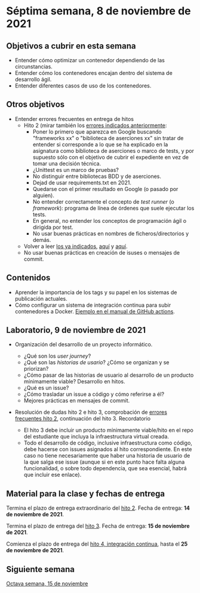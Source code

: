 # Séptima semana, 8 de noviembre de 2021

## Objetivos a cubrir en esta semana

* Entender cómo optimizar un contenedor dependiendo de las circunstancias.
* Entender cómo los contenedores encajan dentro del sistema de desarrollo ágil.
* Entender diferentes casos de uso de los contenedores.

## Otros objetivos

* Entender errores frecuentes en entrega de hitos
  * Hito 2 (mirar también los [errores indicados anteriormente](06-semana.md#otros-objetivos):
	* Poner lo primero que aparezca en Google buscando "frameworks xx" o "biblioteca de aserciones xx" sin tratar de entender si corresponde a lo que se ha explicado en la asignatura como biblioteca de aserciones o marco de tests, y por supuesto sólo con el objetivo de cubrir el expediente en vez de tomar una decisión técnica.
	* ¿Unittest es un marco de pruebas?
	* No distinguir entre bibliotecas BDD y de aserciones.
	* Dejad de usar requirements.txt en 2021.
	* Quedarse con el primer resultado en Google (o pasado por alguien).
	* No entender correctamente el concepto de *test runner* (o *framework*):
    programa de línea de órdenes que suele ejecutar los tests.
	* En general, no entender los conceptos de programación ágil o dirigida por
		test.
	* No usar buenas prácticas en nombres de ficheros/directorios y demás.
  * Volver a leer [los ya
    indicados](https://github.com/JJ/CC-21-22/blob/master/sesiones/04-semana.md#otros-objetivos),
    [aquí](https://github.com/JJ/CC-21-22/blob/master/sesiones/05-semana.md#otros-objetivos)
    y [aquí](06-semana.md#otros-objetivos).
  * No usar buenas prácticas en creación de isuses o mensajes de commit.

## Contenidos

* Aprender la importancia de los tags y su papel en los sistemas de publicación
  actuales.
* Cómo configurar un sistema de integración continua para subir contenedores a
  Docker. [Ejemplo en el manual de GitHub
  actions](https://docs.github.com/es/actions/publishing-packages/publishing-docker-images).


## Laboratorio, 9 de noviembre de 2021


* Organización del desarrollo de un proyecto informático.
  * ¿Qué son los *user journey*?
  * ¿Qué son las *historias de usario*? ¿Cómo se organizan y se priorizan?
  * ¿Cómo pasar de las historias de usuario al desarrollo de un producto
    mínimamente viable? Desarrollo en hitos.
  * ¿Qué es un issue?
  * ¿Cómo trasladar un issue a código y cómo referirse a él?
  * Mejores prácticas en mensajes de commit.
* Resolución de dudas hito 2 e hito 3, comprobación de [errores frecuentes hito
2](06-semana.md#otros-objetivos), continuación del hito 3. Recordatorio

    * El hito 3 debe incluir un producto mínimamente viable/hito en el repo del
  estudiante que incluya la infraestructura virtual creada.
  * Todo el desarrollo de código, inclusive infraestructura como código, debe
  hacerse con issues asignados al hito correspondiente. En este caso no tiene
  necesariamente que haber una historia de usuario de la que salga ese issue
  (aunque si en este punto hace falta alguna funcionalidad, o sobre todo
  dependencia, que sea esencial, habrá que incluir ese enlace).


## Material para la clase y fechas de entrega

Termina el plazo de entrega extraordinario del [hito
2](http://jj.github.io/CC/documentos/proyecto/2.Tests). Fecha de entrega: **14 de
noviembre de 2021**.

Termina el plazo de entrega del [hito
3](http://jj.github.io/CC/documentos/proyecto/3.Docker.html). Fecha de entrega:
**15 de noviembre de 2021**.

Comienza el plazo de entrega del [hito
4, integración continua](https://jj.github.io/CC/documentos/proyecto/4.CI),
hasta el **25 de noviembre de 2021**.

## Siguiente semana

[Octava semana, 15 de noviembre](08-semana.md)
